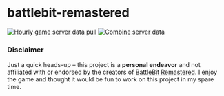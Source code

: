 # battlebit-remastered
[![Hourly game server data pull](https://github.com/bradfordjohnson/battlebit-remastered/actions/workflows/server_api.yml/badge.svg)](https://github.com/bradfordjohnson/battlebit-remastered/actions/workflows/server_api.yml) [![Combine server data](https://github.com/bradfordjohnson/battlebit-remastered/actions/workflows/combine_server_data.yml/badge.svg)](https://github.com/bradfordjohnson/battlebit-remastered/actions/workflows/combine_server_data.yml)

### Disclaimer
Just a quick heads-up – this project is a **personal endeavor** and not affiliated with or endorsed by the creators of [BattleBit Remastered](https://joinbattlebit.com/). I enjoy the game and thought it would be fun to work on this project in my spare time.
